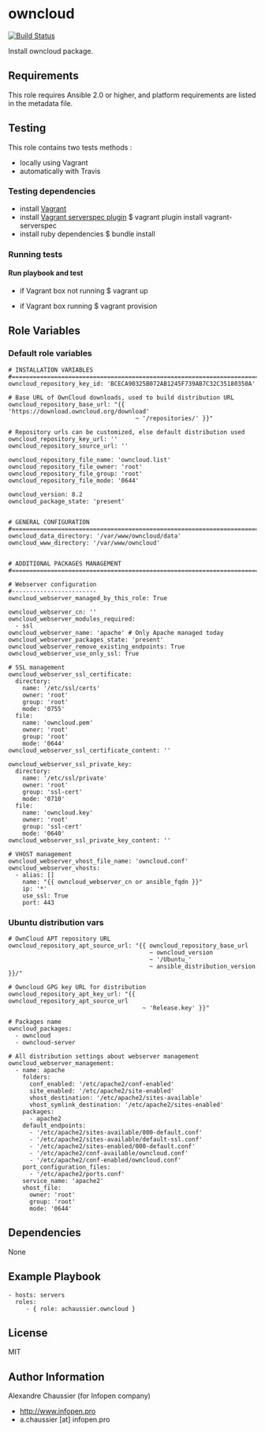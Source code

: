 # owncloud

[![Build Status](https://travis-ci.org/infOpen/ansible-role-owncloud.svg?branch=master)](https://travis-ci.org/infOpen/ansible-role-owncloud)

Install owncloud package.

## Requirements

This role requires Ansible 2.0 or higher,
and platform requirements are listed in the metadata file.

## Testing

This role contains two tests methods :
- locally using Vagrant
- automatically with Travis

### Testing dependencies
- install [Vagrant](https://www.vagrantup.com)
- install [Vagrant serverspec plugin](https://github.com/jvoorhis/vagrant-serverspec)
    $ vagrant plugin install vagrant-serverspec
- install ruby dependencies
    $ bundle install

### Running tests

#### Run playbook and test

- if Vagrant box not running
    $ vagrant up

- if Vagrant box running
    $ vagrant provision

## Role Variables

### Default role variables

    # INSTALLATION VARIABLES
    #==========================================================================
    owncloud_repository_key_id: 'BCECA90325B072AB1245F739AB7C32C35180350A'

    # Base URL of OwnCloud downloads, used to build distribution URL
    owncloud_repository_base_url: "{{ 'https://download.owncloud.org/download'
                                        ~ '/repositories/' }}"

    # Repository urls can be customized, else default distribution used
    owncloud_repository_key_url: ''
    owncloud_repository_source_url: ''

    owncloud_repository_file_name: 'owncloud.list'
    owncloud_repository_file_owner: 'root'
    owncloud_repository_file_group: 'root'
    owncloud_repository_file_mode: '0644'

    owncloud_version: 8.2
    owncloud_package_state: 'present'


    # GENERAL CONFIGURATION
    #==========================================================================
    owncloud_data_directory: '/var/www/owncloud/data'
    owncloud_www_directory: '/var/www/owncloud'


    # ADDITIONAL PACKAGES MANAGEMENT
    #==========================================================================

    # Webserver configuration
    #------------------------
    owncloud_webserver_managed_by_this_role: True

    owncloud_webserver_cn: ''
    owncloud_webserver_modules_required:
      - ssl
    owncloud_webserver_name: 'apache' # Only Apache managed today
    owncloud_webserver_packages_state: 'present'
    owncloud_webserver_remove_existing_endpoints: True
    owncloud_webserver_use_only_ssl: True

    # SSL management
    owncloud_webserver_ssl_certificate:
      directory:
        name: '/etc/ssl/certs'
        owner: 'root'
        group: 'root'
        mode: '0755'
      file:
        name: 'owncloud.pem'
        owner: 'root'
        group: 'root'
        mode: '0644'
    owncloud_webserver_ssl_certificate_content: ''

    owncloud_webserver_ssl_private_key:
      directory:
        name: '/etc/ssl/private'
        owner: 'root'
        group: 'ssl-cert'
        mode: '0710'
      file:
        name: 'owncloud.key'
        owner: 'root'
        group: 'ssl-cert'
        mode: '0640'
    owncloud_webserver_ssl_private_key_content: ''

    # VHOST management
    owncloud_webserver_vhost_file_name: 'owncloud.conf'
    owncloud_webserver_vhosts:
      - alias: []
        name: "{{ owncloud_webserver_cn or ansible_fqdn }}"
        ip: '*'
        use_ssl: True
        port: 443

### Ubuntu distribution vars

    # OwnCloud APT repository URL
    owncloud_repository_apt_source_url: "{{ owncloud_repository_base_url
                                            ~ owncloud_version
                                            ~ '/Ubuntu_'
                                            ~ ansible_distribution_version }}/"

    # Owncloud GPG key URL for distribution
    owncloud_repository_apt_key_url: "{{ owncloud_repository_apt_source_url
                                          ~ 'Release.key' }}"

    # Packages name
    owncloud_packages:
      - owncloud
      - owncloud-server

    # All distribution settings about webserver management
    owncloud_webserver_management:
      - name: apache
        folders:
          conf_enabled: '/etc/apache2/conf-enabled'
          site_enabled: '/etc/apache2/site-enabled'
          vhost_destination: '/etc/apache2/sites-available'
          vhost_symlink_destination: '/etc/apache2/sites-enabled'
        packages:
          - apache2
        default_endpoints:
          - '/etc/apache2/sites-available/000-default.conf'
          - '/etc/apache2/sites-available/default-ssl.conf'
          - '/etc/apache2/sites-enabled/000-default.conf'
          - '/etc/apache2/conf-available/owncloud.conf'
          - '/etc/apache2/conf-enabled/owncloud.conf'
        port_configuration_files:
          - '/etc/apache2/ports.conf'
        service_name: 'apache2'
        vhost_file:
          owner: 'root'
          group: 'root'
          mode: '0644'

## Dependencies

None

## Example Playbook

    - hosts: servers
      roles:
         - { role: achaussier.owncloud }

## License

MIT

## Author Information

Alexandre Chaussier (for Infopen company)
- http://www.infopen.pro
- a.chaussier [at] infopen.pro

